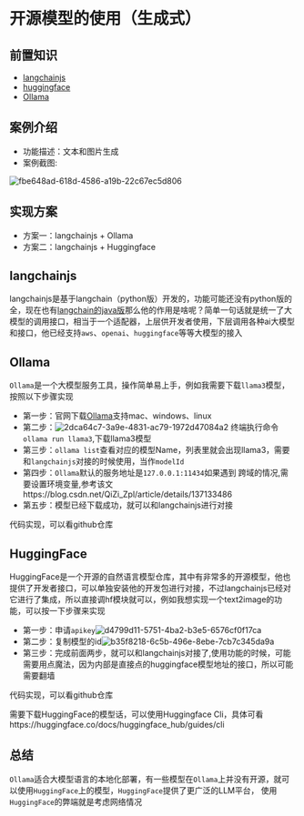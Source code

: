 # 开源模型的使用（生成式）

## 前置知识

- [langchainjs](https://js.langchain.com/v0.2/docs/introduction/)
- [huggingface](https://huggingface.co/)
- [Ollama](https://ollama.com/)


## 案例介绍
- 功能描述：文本和图片生成
- 案例截图:

![fbe648ad-618d-4586-a19b-22c67ec5d806](https://github.com/rookiewxy/langchainjs-demo/assets/65204427/382c0845-181e-4c24-8a6a-ff670abaa7dd)


## 实现方案
- 方案一：langchainjs + Ollama
- 方案二：langchainjs + Huggingface

## langchainjs
langchainjs是基于langchain（python版）开发的，功能可能还没有python版的全，现在也有[langchain的java版](https://github.com/langchain4j/langchain4j)那么他的作用是啥呢？简单一句话就是统一了大模型的调用接口，相当于一个适配器，上层供开发者使用，下层调用各种ai大模型和接口，他已经支持`aws`、`openai`、`huggingface`等等大模型的接入

## Ollama
`Ollama`是一个大模型服务工具，操作简单易上手，例如我需要下载`llama3`模型，按照以下步骤实现

- 第一步：官网下载[Ollama](https://ollama.com/)支持mac、windows、linux
- 第二步：![2dca64c7-3a9e-4831-ac79-1972d47084a2](https://github.com/rookiewxy/langchainjs-demo/assets/65204427/a5f1ca64-b018-410e-965d-e7ff33948d6b)
终端执行命令`ollama run llama3`,下载llama3模型
- 第三步：`ollama list`查看对应的模型Name，列表里就会出现llama3，需要和`langchainjs`对接的时候使用，当作`modelId`
- 第四步：`Ollama`默认的服务地址是`127.0.0.1:11434`如果遇到 跨域的情况,需要设置环境变量,参考该文https://blog.csdn.net/QiZi_Zpl/article/details/137133486
- 第五步：模型已经下载成功，就可以和langchainjs进行对接

代码实现，可以看github仓库

## HuggingFace
HuggingFace是一个开源的自然语言模型仓库，其中有非常多的开源模型，他也提供了开发者接口，可以单独安装他的开发包进行对接，不过langchainjs已经对它进行了集成，所以直接调hf模块就可以，例如我想实现一个text2image的功能，可以按一下步骤来实现

- 第一步：申请`apikey`![d4799d11-5751-4ba2-b3e5-6576cf0f17ca](https://github.com/rookiewxy/langchainjs-demo/assets/65204427/14ff34f8-2bd3-4913-b8df-7c6b30c72142)
- 第二步：复制模型的id![b35f8218-6c5b-496e-8ebe-7cb7c345da9a](https://github.com/rookiewxy/langchainjs-demo/assets/65204427/c478122b-0762-4eef-9a11-7bbcfdcc2d71)
- 第三步：完成前面两步，就可以和langchainjs对接了,使用功能的时候，可能需要用点魔法，因为内部是直接点的huggingface模型地址的接口，所以可能需要翻墙

代码实现，可以看github仓库

需要下载HuggingFace的模型话，可以使用Huggingface Cli，具体可看https://huggingface.co/docs/huggingface_hub/guides/cli


## 总结
`Ollama`适合大模型语言的本地化部署，有一些模型在`Ollama`上并没有开源，就可以使用`HuggingFace`上的模型，`HuggingFace`提供了更广泛的LLM平台， 使用`HuggingFace`的弊端就是考虑网络情况

